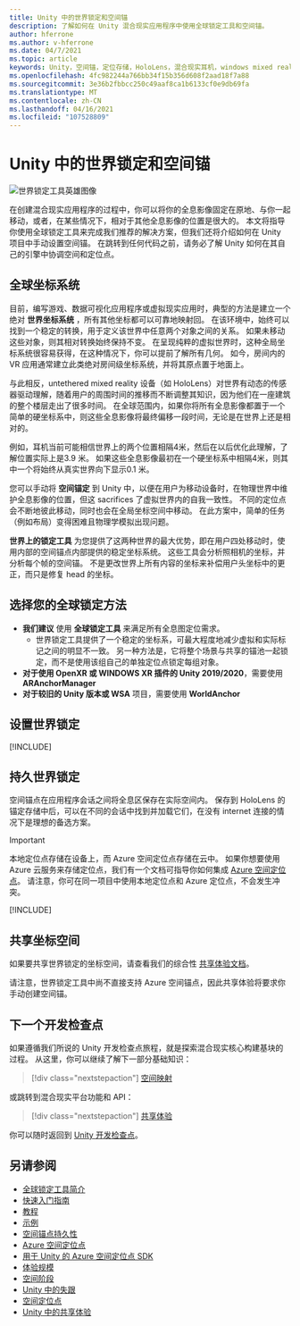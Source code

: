 ```yaml
---
title: Unity 中的世界锁定和空间锚
description: 了解如何在 Unity 混合现实应用程序中使用全球锁定工具和空间锚。
author: hferrone
ms.author: v-hferrone
ms.date: 04/7/2021
ms.topic: article
keywords: Unity，空间锚，定位存储，HoloLens，混合现实耳机，windows mixed reality 耳机，虚拟现实耳机，世界锁定工具，全息影像
ms.openlocfilehash: 4fc982244a766bb34f15b356d608f2aad18f7a88
ms.sourcegitcommit: 3e36b2fbbcc250c49aaf8ca1b6133cf0e9db69fa
ms.translationtype: MT
ms.contentlocale: zh-CN
ms.lasthandoff: 04/16/2021
ms.locfileid: "107528809"
---
```

# <a name="world-locking-and-spatial-anchors-in-unity"></a>Unity 中的世界锁定和空间锚

![世界锁定工具英雄图像](images/wlt-img-01.jpeg)

在创建混合现实应用程序的过程中，你可以将你的全息影像固定在原地、与你一起移动，或者，在某些情况下，相对于其他全息影像的位置是很大的。 本文将指导你使用全球锁定工具来完成我们推荐的解决方案，但我们还将介绍如何在 Unity 项目中手动设置空间锚。 在跳转到任何代码之前，请务必了解 Unity 如何在其自己的引擎中协调空间和定位点。

## <a name="world-scale-coordinate-systems"></a>全球坐标系统

目前，编写游戏、数据可视化应用程序或虚拟现实应用时，典型的方法是建立一个绝对 **世界坐标系统** ，所有其他坐标都可以可靠地映射回。 在该环境中，始终可以找到一个稳定的转换，用于定义该世界中任意两个对象之间的关系。 如果未移动这些对象，则其相对转换始终保持不变。 在呈现纯粹的虚拟世界时，这种全局坐标系统很容易获得，在这种情况下，你可以提前了解所有几何。 如今，房间内的 VR 应用通常建立此类绝对房间级坐标系统，并将其原点置于地面上。

与此相反，untethered mixed reality 设备（如 HoloLens）对世界有动态的传感器驱动理解，随着用户的周围时间的推移而不断调整其知识，因为他们在一座建筑的整个楼层走出了很多时间。 在全球范围内，如果你将所有全息影像都置于一个简单的硬坐标系中，则这些全息影像将最终偏移一段时间，无论是在世界上还是相对的。

例如，耳机当前可能相信世界上的两个位置相隔4米，然后在以后优化此理解，了解位置实际上是3.9 米。 如果这些全息影像最初在一个硬坐标系中相隔4米，则其中一个将始终从真实世界向下显示0.1 米。

您可以手动将 **空间锚定** 到 Unity 中，以便在用户为移动设备时，在物理世界中维护全息影像的位置，但这 sacrifices 了虚拟世界内的自我一致性。 不同的定位点会不断地彼此移动，同时也会在全局坐标空间中移动。 在此方案中，简单的任务（例如布局）变得困难且物理学模拟出现问题。

**世界上的锁定工具** 为您提供了这两种世界的最大优势，即在用户四处移动时，使用内部的空间锚点内部提供的稳定坐标系统。 这些工具会分析照相机的坐标，并分析每个帧的空间锚。 不是更改世界上所有内容的坐标来补偿用户头坐标中的更正，而只是修复 head 的坐标。

## <a name="choosing-your-world-locking-approach"></a>选择您的全球锁定方法

* **我们建议** 使用 **全球锁定工具** 来满足所有全息图定位需求。 
    * 世界锁定工具提供了一个稳定的坐标系，可最大程度地减少虚拟和实际标记之间的明显不一致。 另一种方法是，它将整个场景与共享的锚池一起锁定，而不是使用该组自己的单独定位点锁定每组对象。
* **对于使用 OpenXR 或 WINDOWS XR 插件的 Unity 2019/2020**，需要使用 **ARAnchorManager**
* **对于较旧的 Unity 版本或 WSA** 项目，需要使用 **WorldAnchor**

## <a name="setting-up-world-locking"></a>设置世界锁定 

[!INCLUDE[](includes/world-locking/world-locking-setup.md)]

## <a name="persistent-world-locking"></a>持久世界锁定

空间锚点在应用程序会话之间将全息区保存在实际空间内。 保存到 HoloLens 的锚定存储中后，可以在不同的会话中找到并加载它们，在没有 internet 连接的情况下是理想的备选方案。

> [!IMPORTANT]
> 本地定位点存储在设备上，而 Azure 空间定位点存储在云中。 如果你想要使用 Azure 云服务来存储定位点，我们有一个文档可指导你如何集成 [Azure 空间定位点](../mixed-reality-cloud-services.md#azure-spatial-anchors)。 请注意，你可在同一项目中使用本地定位点和 Azure 定位点，不会发生冲突。

[!INCLUDE[](includes/world-locking/world-locking-persistence.md)]

## <a name="sharing-coordinate-spaces"></a>共享坐标空间 

如果要共享世界锁定的坐标空间，请查看我们的综合性 [共享体验文档](shared-experiences-in-unity.md)。

请注意，世界锁定工具中尚不直接支持 Azure 空间锚点，因此共享体验将要求你手动创建空间锚。

## <a name="next-development-checkpoint"></a>下一个开发检查点

如果遵循我们所说的 Unity 开发检查点旅程，就是探索混合现实核心构建基块的过程。 从这里，你可以继续了解下一部分基础知识：

> [!div class="nextstepaction"]
> [空间映射](spatial-mapping-in-unity.md)

或跳转到混合现实平台功能和 API：

> [!div class="nextstepaction"]
> [共享体验](shared-experiences-in-unity.md)

你可以随时返回到 [Unity 开发检查点](unity-development-overview.md#2-core-building-blocks)。

## <a name="see-also"></a>另请参阅
* [全球锁定工具简介](https://microsoft.github.io/MixedReality-WorldLockingTools-Unity/DocGen/Documentation/IntroFAQ.html)
* [快速入门指南](https://microsoft.github.io/MixedReality-WorldLockingTools-Unity/DocGen/Documentation/HowTos/QuickStart.html)
* [教程](https://microsoft.github.io/MixedReality-WorldLockingTools-Samples/Tutorial/01_Minimal/01_Minimal.html)
* [示例](https://microsoft.github.io/MixedReality-WorldLockingTools-Unity/DocGen/Documentation/HowTos/SampleApplications.html)
* [空间锚点持久性](../../design/coordinate-systems.md#spatial-anchor-persistence)
* <a href="/azure/spatial-anchors" target="_blank">Azure 空间定位点</a>
* <a href="/dotnet/api/Microsoft.Azure.SpatialAnchors" target="_blank">用于 Unity 的 Azure 空间定位点 SDK</a>
* [体验规模](../../design/coordinate-systems.md#mixed-reality-experience-scales)
* [空间阶段](../../design/coordinate-systems.md#stage-frame-of-reference)
* [Unity 中的失跟](tracking-loss-in-unity.md)
* [空间定位点](../../design/spatial-anchors.md)
* [Unity 中的共享体验](shared-experiences-in-unity.md)
